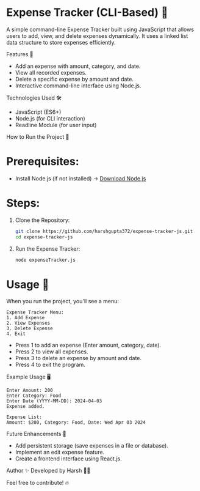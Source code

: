 # Expense Tracker (CLI-Based) 🚀

A simple command-line Expense Tracker built using JavaScript that allows users to add, view, and delete expenses dynamically. It uses a linked list data structure to store expenses efficiently.

 Features 📌
- Add an expense with amount, category, and date.
- View all recorded expenses.
- Delete a specific expense by amount and date.
- Interactive command-line interface using Node.js.

 Technologies Used 🛠️
- JavaScript (ES6+)
- Node.js (for CLI interaction)
- Readline Module (for user input)

 How to Run the Project 🚀
# Prerequisites:
- Install Node.js (if not installed) → [Download Node.js](https://nodejs.org/)

# Steps:
1. Clone the Repository:
   ```sh
   git clone https://github.com/harshgupta372/expense-tracker-js.git
   cd expense-tracker-js
   ```
2. Run the Expense Tracker:
   ```sh
   node expenseTracker.js
   ```

# Usage 📌
When you run the project, you'll see a menu:
```
Expense Tracker Menu:
1. Add Expense
2. View Expenses
3. Delete Expense
4. Exit
```
- Press 1 to add an expense (Enter amount, category, date).
- Press 2 to view all expenses.
- Press 3 to delete an expense by amount and date.
- Press 4 to exit the program.

 Example Usage 🖥️
```
Enter Amount: 200
Enter Category: Food
Enter Date (YYYY-MM-DD): 2024-04-03
Expense added.
```
```
Expense List:
Amount: $200, Category: Food, Date: Wed Apr 03 2024
```

 Future Enhancements 🚀
- Add persistent storage (save expenses in a file or database).
- Implement an edit expense feature.
- Create a frontend interface using React.js.

 Author ✨
Developed by Harsh 👨‍💻

Feel free to contribute! 🔥

